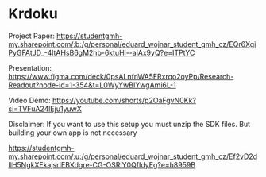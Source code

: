 # Krdoku

Project Paper:
https://studentgmh-my.sharepoint.com/:b:/g/personal/eduard_wojnar_student_gmh_cz/EQr6XgiPyGFAtJD_-4ltAHsB6gM2hb-6ktuHi--aiAx9yQ?e=ITPtYC

Presentation:
https://www.figma.com/deck/0psALnfnWA5FRxrqo2oyPp/Research-Readout?node-id=1-354&t=L0WyYwBIYwgAmi6L-1

Video Demo:
https://youtube.com/shorts/p2OaFgvN0Kk?si=TVFuA24lEju1yuwX

Disclaimer:
If you want to use this setup you must unzip the SDK files. But building your own app is not necessary

https://studentgmh-my.sharepoint.com/:u:/g/personal/eduard_wojnar_student_gmh_cz/Ef2vD2dIlH5NgkXEkajsrIEBXdgre-CG-OSRlY0QfIdyEg?e=h8959B
